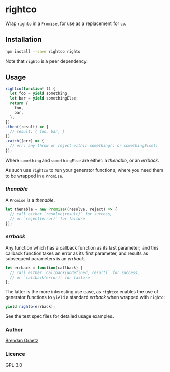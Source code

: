 # rightco

Wrap `righto` in a `Promise`,
for use as a replacement for `co`.

## Installation

```bash
npm install --save rightco righto
```

Note that `righto` is a peer dependency.

## Usage

```javascript
rightco(function* () {
  let foo = yield something;
  let bar = yield somethingElse;
  return {
    foo,
    bar,
  };
})
.then((result) => {
  // result: { foo, bar, }
})
.catch((err) => {
  // err: any throw or reject within something() or somethingElse()
});
```

Where `something` and `somethingElse` are either:
a *thenable*,
or an *errback*.

As such use `rightco` to run your generator functions,
where you need them to be wrapped in a `Promise`.

### *thenable*

A `Promise` is a *thenable*.

```javascript
let thenable = new Promise((resolve, reject) => {
  // call either `resolve(result)` for success,
  // or `reject(error)` for failure
});
```

### *errback*

Any function which has a callback function as its last parameter;
and this callback function takes an error as its first parameter,
and results as subsequent parameters is an *errback*.

```javascript
let errback = function(callback) {
  // call either `callback(undefined, result)` for success,
  // or `callback(error)` for failure
};
```

The latter is the more interesting use case,
as `rightco` enables the use of generator functions to `yield`
a standard *errback* when wrapped with `righto`:

```javascript
yield righto(errback);
```

See the test spec files for detailed usage examples.

### Author

[Brendan Graetz](http://bguiz.com)

### Licence

GPL-3.0
